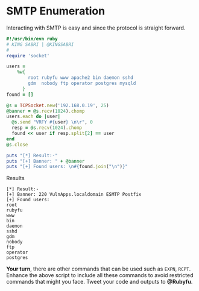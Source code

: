# SMTP Enumeration

Interacting with SMTP is easy and since the protocol is straight forward.

```ruby
#!/usr/bin/evn ruby
# KING SABRI | @KINGSABRI
#
require 'socket'

users =
    %w{
        root rubyfu www apache2 bin daemon sshd
        gdm  nobody ftp operator postgres mysqld
      }
found = []

@s = TCPSocket.new('192.168.0.19', 25)
@banner = @s.recv(1024).chomp
users.each do |user|
  @s.send "VRFY #{user} \n\r", 0
  resp = @s.recv(1024).chomp
  found << user if resp.split[2] == user
end
@s.close

puts "[*] Result:-"
puts "[+] Banner: " + @banner
puts "[+] Found users: \n#{found.join("\n")}"
```
Results

```
[*] Result:-
[+] Banner: 220 VulnApps.localdomain ESMTP Postfix
[+] Found users: 
root
rubyfu
www
bin
daemon
sshd
gdm
nobody
ftp
operator
postgres
```


**Your turn**, there are other commands that can be used such as `EXPN`, `RCPT`. Enhance the above script to include all these commands to avoid restricted commands that might you face. Tweet your code and outputs to **@Rubyfu**.




